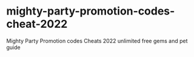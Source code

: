 # mighty-party-promotion-codes-cheat-2022
Mighty Party Promotion codes Cheats 2022 unlimited free gems and pet guide
